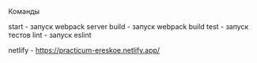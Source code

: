 Команды

start - запуск webpack server
build - запуск webpack build
test - запуск тестов
lint - запуск eslint

netlify - https://practicum-ereskoe.netlify.app/
